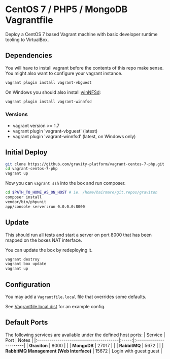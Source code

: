 # CentOS 7 / PHP5 / MongoDB Vagrantfile

Deploy a CentOS 7 based Vagrant machine with basic developer runtime tooling to VirtualBox.

## Dependencies

You will have to install vagrant before the contents of this repo make sense. You might also
want to configure your vagrant instance.

```bash
vagrant plugin install vagrant-vbguest
```

On Windows you should also install [winNFSd](https://github.com/winnfsd/vagrant-winnfsd):

```bash
vagrant plugin install vagrant-winnfsd
```

### Versions
- vagrant version >= 1.7
- vagrant plugin 'vagrant-vbguest' (latest)
- vagrant plugin 'vagrant-winnfsd' (latest, on Windows only)

## Initial Deploy

```bash
git clone https://github.com/gravity-platform/vagrant-centos-7-php.git
cd vagrant-centos-7-php
vagrant up
```

Now you can ``vagrant ssh`` into the box and run composer.

```bash
cd $PATH_TO_HOME_AS_ON_HOST # ie. /home/hairmare/git.repos/graviton
composer install
vendor/bin/phpunit
app/console server:run 0.0.0.0:8000
```

## Update
This should run all tests and start a server on port 8000 that has been mapped on the boxes NAT interface.

You can update the box by redeploying it.

```bash
vagrant destroy
vagrant box update
vagrant up
```

## Configuration

You may add a ``Vagrantfile.local`` file that overrides some defaults.

See [Vagrantfile.local.dist](Vagrantfile.local.dist) for an example config.


## Default Ports
The following services are available under the defined host ports:
| Service                                 | Port  | Notes                  |
|:----------------------------------------|:-----:|:-----------------------|
| **Graviton**                            | 8000  |                        |
| **MongoDB**                             | 27017 |                        |
| **RabbitMQ**                            | 5672  |                        |
| **RabbitMQ Management (Web Interface)** | 15672 | Login with guest:guest |